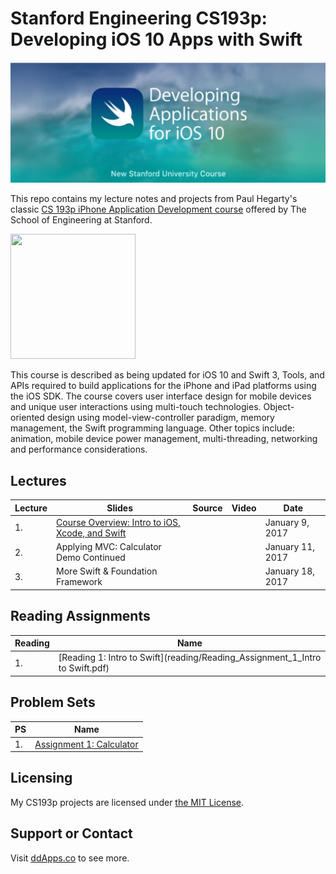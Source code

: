 # Stanford Engineering CS193p: Developing iOS 10 Apps with Swift

![](art/iTunesU.png?raw=true)

This repo contains my lecture notes and projects from Paul Hegarty's classic [CS 193p iPhone Application Development course](http://web.stanford.edu/class/cs193p/cgi-bin/drupal/) offered by The School of Engineering at Stanford.

<img src="https://raw.githubusercontent.com/duliodenis/cs193p-Winter-2017/master/art/cs193p.jpg" width="200px" height="200px" />

This course is described as being updated for iOS 10 and Swift 3, Tools, and APIs required to build applications for the iPhone and iPad platforms using the iOS SDK. The course covers user interface design for mobile devices and unique user interactions using multi-touch technologies. Object-oriented design using model-view-controller paradigm, memory management, the Swift programming language. Other topics include: animation, mobile device power management, multi-threading, networking and performance considerations.

## Lectures
Lecture  | Slides | Source | Video | Date
------------- | ------------- | ------------- | ------------- | -------------
1. | [Course Overview: Intro to iOS, Xcode, and Swift](slides/Lecture-1-Slides.pdf) |  |  | January 9, 2017
2. | Applying MVC: Calculator Demo Continued |  |  | January 11, 2017
3. | More Swift & Foundation Framework |  |  | January 18, 2017

## Reading Assignments
Reading  | Name
------------- | -------------
1. | [Reading 1: Intro to Swift](reading/Reading_Assignment_1_Intro to Swift.pdf)

## Problem Sets
PS  | Name
------------- | -------------
1. | [Assignment 1: Calculator](problemsets/Programming_Project_1_Calculator.pdf)

## Licensing
My CS193p projects are licensed under [the MIT License](LICENSE).

## Support or Contact
Visit [ddApps.co](http://ddapps.co) to see more.
